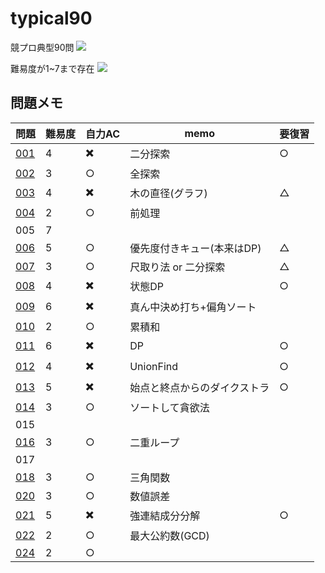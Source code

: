 # typical90
競プロ典型90問
![](https://pbs.twimg.com/media/ExjVbVHVcAIg8k-?format=jpg&name=large)

難易度が1~7まで存在
![](https://pbs.twimg.com/media/ExjfOJNVcAECEUt?format=jpg&name=large)

## 問題メモ
| 問題| 難易度| 自力AC| memo| 要復習 |
|-|-|-|-|-|
|[001](./001) |4|✖️|二分探索 |○ |
|[002](./002)|3|○| 全探索 ||
|[003](./003)|4|✖️| 木の直径(グラフ) | △ |
|[004](./004)|2|○| 前処理　| |
|005|7|| |
|[006](./006)|5|○| 優先度付きキュー(本来はDP)|△|
|[007](./007)|3|○|尺取り法 or 二分探索| △ |
|[008](./008)|4|✖️|状態DP |○|
|[009](./009)|6|✖️|真ん中決め打ち+偏角ソート||○|
|[010](./010)|2|○|累積和||
|[011](./011)|6|✖️|DP|○|
|[012](./012)|4|✖️|UnionFind|○|
|[013](./013)|5|✖️|始点と終点からのダイクストラ|○|
|[014](./014)|3|○|ソートして貪欲法||
|015| | | |  |
|[016](./016)|3|○|二重ループ|
|017|
|[018](./018)|3|○|三角関数||
|[020](./020)|3|○|数値誤差||
|[021](./021)|5|✖️|強連結成分分解|○|
|[022](./022)|2|○|最大公約数(GCD)||
|[024](./024)|2|○|||